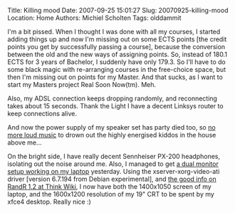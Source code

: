 Title: Killing mood
Date: 2007-09-25 15:01:27
Slug: 20070925-killing-mood
Location: Home
Authors: Michiel Scholten
Tags: olddammit

<p>I'm a bit pissed. When I thought I was done with all my courses, I started adding things up and now I'm missing out on some ECTS points [the credit points you get by successfully passing a course], because the conversion between the old and the new ways of assigning points. So, instead of 180.1 ECTS for 3 years of Bachelor, I suddenly have only 179.3. So I'll have to do some black magic with re-arranging courses in the free-choice space, but then I'm missing out on points for my Master. And that sucks, as I want to start my Masters project Real Soon Now(tm). Meh.</p>

<p>Also, my ADSL connection keeps dropping randomly, and reconnecting takes about 15 seconds. Thank the Light I have a decent Linksys router to keep connections alive.</p>

<p>And now the power supply of my speaker set has party died too, so <a href="http://en.wikipedia.org/wiki/No_More_Loud_Music">no more loud music</a> to drown out the highly energised kiddos in the house above me...</p>

<p>On the bright side, I have really decent Sennheiser PX-200 headphones, isolating out the noise around me. Also, I managed to get <a href="http://aquariusoft.org/gallery/v/photographs/homepics/p9240019.jpg.html">a dual monitor setup working on my laptop</a> yesterday. Using the xserver-xorg-video-ati driver [version 6.7.194 from Debian experimental], and <a href="http://www.thinkwiki.org/wiki/Xorg_RandR_1.2">the good info on RandR 1.2 at Think Wiki</a>, I now have both the 1400x1050 screen of my laptop, and the 1600x1200 resolution of my 19" CRT to be spent by my xfce4 desktop. Really nice :)</p>